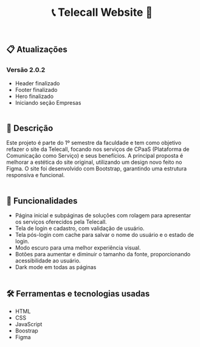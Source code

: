 <h1 align="center"> 📞 Telecall Website 📱 </h1> <br>


## 📋 Atualizações
### Versão 2.0.2
- Header finalizado
- Footer finalizado
- Hero finalizado
- Iniciando seção Empresas
<br> <br>

## 📖 Descrição
  Este projeto é parte do 1º semestre da faculdade e tem como objetivo refazer o site da Telecall, focando nos serviços de CPaaS (Plataforma de Comunicação como Serviço) e seus benefícios. A principal proposta é melhorar a estética do site original, utilizando um design novo feito no Figma. O site foi desenvolvido com Bootstrap, garantindo uma estrutura responsiva e funcional. 
<br> <br>

## 🚀 Funcionalidades

- Página inicial e subpáginas de soluções com rolagem para apresentar os serviços oferecidos pela Telecall.
- Tela de login e cadastro, com validação de usuário.
- Tela pós-login com cache para salvar o nome do usuário e o estado de login.
- Modo escuro para uma melhor experiência visual.
- Botões para aumentar e diminuir o tamanho da fonte, proporcionando acessibilidade ao usuário.
- Dark mode em todas as páginas
 <br> <br>
 
## 🛠️ Ferramentas e tecnologias usadas
- HTML
- CSS
- JavaScript
- Boostrap
- Figma
 <br> <br>




